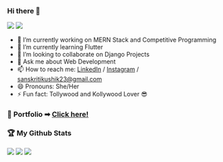 ### Hi there 👋
<img src="https://visitor-badge.laobi.icu/badge?page_id=SanskritiKushik5.SanskritiKushik5">  <img src="https://img.shields.io/github/followers/SanskritiKushik5?label=Follow&style=social)](https://github.com/SanskritiKushik5">

- 🔭 I’m currently working on MERN Stack and Competitive Programming
- 🌱 I’m currently learning Flutter
- 👯 I’m looking to collaborate on Django Projects
- 💬 Ask me about Web Development
- 📫 How to reach me: [LinkedIn](https://www.linkedin.com/in/sanskriti-kushik-2302/) / [Instagram](https://www.instagram.com/skkkk_5/) / sanskritikushik23@gmail.com
- 😄 Pronouns: She/Her
- ⚡ Fun fact: Tollywood and Kollywood Lover :sunglasses:

### :stars: Portfolio ➡ [Click here!](https://sanskritikushik5.netlify.app/)

### :trophy: My Github Stats

<img align="center" src="https://github-readme-stats.vercel.app/api?username=SanskritiKushik5&&show_icons=true&theme=tokyonight">
<img align="center" src="https://github-readme-stats.vercel.app/api/top-langs/?username=SanskritiKushik5&theme=tokyonight&hide=dart">
<img align="center" src="https://github-readme-streak-stats.herokuapp.com?user=SanskritiKushik5&show_icons=true&theme=tokyonight&fire=DD2727">
